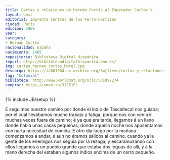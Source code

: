```yaml
---
title: Cartas y relaciones de Hernán Cortés al Emperador Carlos V
layout: post	
editorial: Imprenta Central de los Ferro-Carriles
ciudad: París
edicion: 1866
year: 
category: 
- Hernán Cortés
nacionalidad: España
nacimiento: 1485
repositorio: Biblioteca Digital Hispánica
repurl: http://bibliotecadigitalhispanica.bne.es/
img: cartas_hernan_cortes_Morel.jpg
descarga: https://ia801504.us.archive.org/34/items/cartas-y-relaciones-hernan-cortes/Cartas%20y%20relaciones%20-%20Hern%C3%A1n%20Cort%C3%A9s.pdf
tag: "Colonial"
biblioteca: http://www.worldcat.org/oclc/731097274
comprar: https://amzn.to/3i251Fc
---
```

{% include JB/setup %}

E seguimos nuestro camino por donde el indio de Tascaltecal nos guiaba; por el cual llevábamos mucho trabajo y fatiga, porque nos con venia ir muchas veces fuera de camino; é ya que era tarde, llegamos á un llano donde había unas casas pequeñas, donde aquella noche nos aposentamos con harta necesitad de comida. E otro día luego por la mañana comenzamos á andar, é aun no éramos salidos al camino, cuando ya la gente de los enemigos nos seguía por la rezaga, y escaramuzando con ellos llegamos á un pueblo grande que estaba dos leguas de allí, y á la mano derecha del estaban algunos indios encima de un cerro pequeño.
